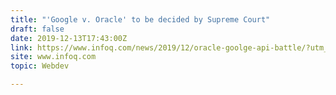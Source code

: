 ```yaml
---
title: "'Google v. Oracle' to be decided by Supreme Court"
draft: false
date: 2019-12-13T17:43:00Z
link: https://www.infoq.com/news/2019/12/oracle-goolge-api-battle/?utm_medium=RSS&utm_source=hune
site: www.infoq.com
topic: Webdev  

---
```

